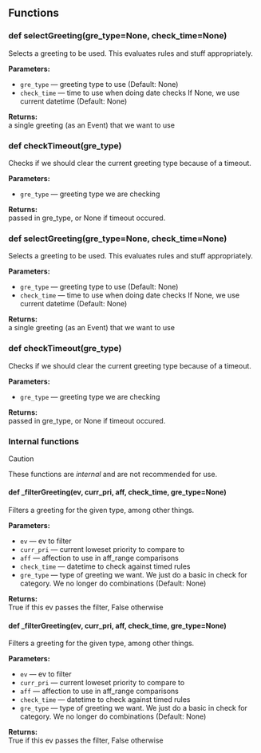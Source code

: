 ## Functions

### def selectGreeting(gre_type=None, check_time=None)

Selects a greeting to be used. This evaluates rules and stuff appropriately.

**Parameters:**
- `gre_type` &mdash; greeting type to use (Default: None)
- `check_time` &mdash; time to use when doing date checks If None, we use current datetime (Default: None)


**Returns:**<br>
a single greeting (as an Event) that we want to use

### def checkTimeout(gre_type)

Checks if we should clear the current greeting type because of a timeout.

**Parameters:**
- `gre_type` &mdash; greeting type we are checking


**Returns:**<br>
passed in gre_type, or None if timeout occured.

### def selectGreeting(gre_type=None, check_time=None)

Selects a greeting to be used. This evaluates rules and stuff appropriately.

**Parameters:**
- `gre_type` &mdash; greeting type to use (Default: None)
- `check_time` &mdash; time to use when doing date checks If None, we use current datetime (Default: None)


**Returns:**<br>
a single greeting (as an Event) that we want to use

### def checkTimeout(gre_type)

Checks if we should clear the current greeting type because of a timeout.

**Parameters:**
- `gre_type` &mdash; greeting type we are checking


**Returns:**<br>
passed in gre_type, or None if timeout occured.

### Internal functions

> [!CAUTION]
> These functions are *internal* and are not recommended for use.

#### def _filterGreeting(ev, curr_pri, aff, check_time, gre_type=None)

Filters a greeting for the given type, among other things.

**Parameters:**
- `ev` &mdash; ev to filter
- `curr_pri` &mdash; current loweset priority to compare to
- `aff` &mdash; affection to use in aff_range comparisons
- `check_time` &mdash; datetime to check against timed rules
- `gre_type` &mdash; type of greeting we want. We just do a basic in check for category. We no longer do combinations (Default: None)


**Returns:**<br>
True if this ev passes the filter, False otherwise

#### def _filterGreeting(ev, curr_pri, aff, check_time, gre_type=None)

Filters a greeting for the given type, among other things.

**Parameters:**
- `ev` &mdash; ev to filter
- `curr_pri` &mdash; current loweset priority to compare to
- `aff` &mdash; affection to use in aff_range comparisons
- `check_time` &mdash; datetime to check against timed rules
- `gre_type` &mdash; type of greeting we want. We just do a basic in check for category. We no longer do combinations (Default: None)


**Returns:**<br>
True if this ev passes the filter, False otherwise

